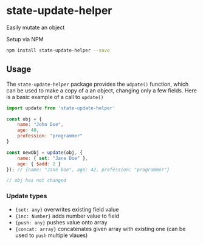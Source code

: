 state-update-helper
===
Easily mutate an object

Setup via NPM
```sh
npm install state-update-helper --save
```

## Usage
The `state-update-helper` package provides the `udpate()` function, which can be used to make a copy of a an object, changing only a few fields. Here is a basic example of a call to `update()`

```js
import update from 'state-update-helper'

const obj = {
    name: "John Doe",
    age: 40,
    profession: "programmer"
}

const newObj = update(obj, {
    name: { set: "Jane Doe" },
    age: { $add: 2 }
}); // {name: "Jane Doe", age: 42, profession: "programmer"}

// obj has not changed

```

### Update types
  * `{set: any}` overwrites existing field value
  * `{inc: Number}` adds number value to field
  * `{push: any}` pushes value onto array
  * `{concat: array}` concatenates given array with existing one (can be used to `push` multiple vlaues)

